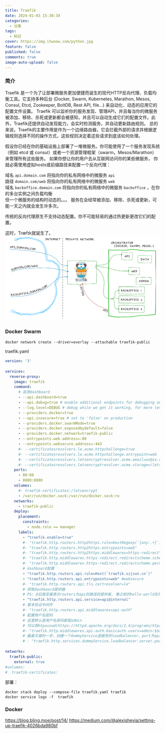```yaml
---
title: Traefik
date: 2024-01-03 15:30:34
categories:
  - 分类
tags:
  - 标记
cover: https://img.itwoow.com/python.jpg
feature: false
published: false
comments: true
image-auto-upload: false
---
```

### 简介
Traefik 是一个为了让部署微服务更加便捷而诞生的现代HTTP反向代理、负载均衡工具。它支持多种后台 (Docker, Swarm, Kubernetes, Marathon, Mesos, Consul, Etcd, Zookeeper, BoltDB, Rest API, file…) 来自动化、动态的应用它的配置文件设置。
Traefik 可以监听你的服务发现、管理API，并且每当你的微服务被添加、移除、杀死或更新都会被感知，并且可以自动生成它们的配置文件。此外，Traefik还提供自动发现能力，会实时检测服务，并自动更新路由规则。
总的来说，Traefik的主要作用是作为一个边缘路由器，它会拦截外部的请求并根据逻辑规则选择不同的操作方式，这些规则决定着这些请求到底该如何处理。

假设你已经在你的基础设施上部署了一堆微服务。你可能使用了一个服务发现系统（例如 etcd 或 consul）或者一个资源管理框架（swarm，Mesos/Marathon）来管理所有这些服务。 如果你想让你的用户去从互联网访问你的某些微服务， 你就必需使用虚拟hosts或前缀路径来配置一个反向代理：

域名 `api.domain.com` 将指向你的私有网络中的微服务 `api`  
路径 `domain.com/web` 将指向你的私有网络中的微服务 `web`  
域名 `backoffice.domain.com` 将指向你的私有网络中的微服务 `backoffice` ，在你的多台实例之间负载均衡  
但一个微服务的结构时动态的。。。 服务在会经常被添加、移除、杀死或更新，可能一天之内就会发生许多次。

传统的反向代理原生不支持动态配置。你不可能轻易的通过热更新更改它们的配置。

这时，Træfɪk就诞生了。
![](../Resource/Assets/Traefik/image-20240103153532275.png)

### Docker Swarm
```shell
docker network create --driver=overlay --attachable traefik-public
```
traefik.yaml
```yaml
version: '3'

services:
  reverse-proxy:
    image: traefik
    command:
      # 启用dashboard
      - --api.dashboard=true
      - --api.debug=true # enable additional endpoints for debugging and profiling
      - --log.level=DEBUG # debug while we get it working, for more levels/info see https://docs.traefik.io/observability/logs/
      - --providers.docker=true
      - --api.insecure=true # set to 'false' on production
      - --providers.docker.swarmMode=true
      - --providers.docker.exposedbydefault=false
      - --providers.docker.network=traefik-public
      - --entrypoints.web.address=:80
      - --entrypoints.websecure.address=:443
      #- --certificatesresolvers.le.acme.httpchallenge=true
      #- --certificatesresolvers.le.acme.httpchallenge.entrypoint=web
      #- --certificatesresolvers.letsencryptresolver.acme.email=xx@xx.com
      #- --certificatesresolvers.letsencryptresolver.acme.storage=/letsencrypt/acme.json
    ports:
      - 80:80
      - 8080:8080
    volumes:
      #- traefik-certificates:/letsencrypt
      - /var/run/docker.sock:/var/run/docker.sock:ro
    networks:
      - traefik-public
    deploy:
      placement:
        constraints:
          - node.role == manager
      labels:
        - "traefik.enable=true"
        #- "traefik.http.routers.http2https.rule=HostRegexp(`{any:.+}`)"
        #- "traefik.http.routers.http2https.entrypoints=web"
        #- "traefik.http.routers.http2https.middlewares=https-redirect"
        #- "traefik.http.middlewares.https-redirect.redirectscheme.scheme=https"
        #- "traefik.http.middlewares.https-redirect.redirectscheme.permanent=true"
        # dashboard配置
        - "traefik.http.routers.api.rule=Host(`traefik.szjson.cn`)"
        - "traefik.http.routers.api.entrypoints=web" #websecure
        #- "traefik.http.routers.api.tls.certresolver=le"
        # 获取dashboard提供器
        # PS: @后面变量表示routers为api的路径的提供者, 像之前的hello-world实际上省略了@docker
        - "traefik.http.routers.api.service=api@internal"
        # 基本验证中间件
        #- "traefik.http.routers.api.middlewares=api-auth"
        # 配置用户名密码
        # 这里默认是用户名密码都是admin
        # 可以用htpasswd(https://httpd.apache.org/docs/2.4/programs/htpasswd.html)生成用户名密码
        #- "traefik.http.middlewares.api-auth.basicauth.users=admin:$$apr1$$8EVjn/nj$$GiLUZqcbueTFeD23SuB6x0"
        # 最最关键的一步，创建一个dummyService虚服务的loadbalancer，port为api服务监听端口（这里相当于nginx中的upstream）
        # - "traefik.http.services.dummyService.loadbalancer.server.port=9090" #增加了一个负载均衡的端品到taefik的dashboard业务，端口只要是业务没有用的随机的就可以

networks:
  traefik-public:
    external: true
#volumes:
#  traefik-certificates:
```
部署： 
```shell
docker stack deploy --compose-file traefik.yaml traefik
docker service logs -f  traefik
```

### Docker
https://blog.bling.moe/post/14/
https://medium.com/@alexishevia/setting-up-traefik-4026bda980bf